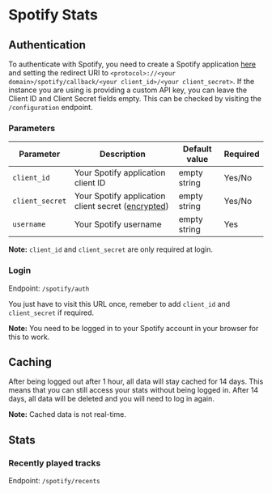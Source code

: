# Spotify Stats

## Authentication

To authenticate with Spotify, you need to create a Spotify application [here](https://developer.spotify.com/dashboard/create) and setting the redirect URI to `<protocol>://<your domain>/spotify/callback/<your client_id>/<your client_secret>`. If the instance you are using is providing a custom API key, you can leave the Client ID and Client Secret fields empty. This can be checked by visiting the `/configuration` endpoint.

### Parameters

| Parameter | Description | Default value | Required |
| --- | --- | --- | --- |
| `client_id` | Your Spotify application client ID | empty string | Yes/No |
| `client_secret` | Your Spotify application client secret ([encrypted](../README.md#key-encryption)) | empty string | Yes/No |
| `username` | Your Spotify username | empty string | Yes |

**Note:** `client_id` and `client_secret` are only required at login.

### Login

Endpoint: `/spotify/auth`

You just have to visit this URL once, remeber to add `client_id` and `client_secret` if required.

**Note:**
You need to be logged in to your Spotify account in your browser for this to work.

## Caching

After being logged out after 1 hour, all data will stay cached for 14 days. This means that you can still access your stats without being logged in. After 14 days, all data will be deleted and you will need to log in again.

**Note:** Cached data is not real-time.

## Stats

### Recently played tracks

Endpoint: `/spotify/recents`
